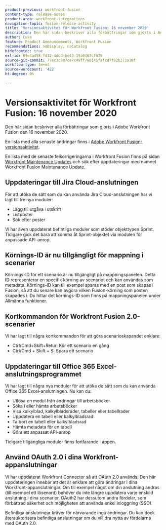```yaml
---
product-previous: workfront-fusion
content-type: release-notes
product-area: workfront-integrations
navigation-topic: fusion-release-activity
title: 'Versionsaktivitet för Workfront Fusion: 16 november 2020'
description: Den här sidan beskriver alla förbättringar som gjorts i Adobe Workfront Fusion den 16 november 2020.
author: Luke
feature: Product Announcements, Workfront Fusion
recommendations: noDisplay, noCatalog
hidefromtoc: true
exl-id: 69e4a458-fd32-4dcd-be43-19a9467cf678
source-git-commit: 77ec3c007ce7c49ff760145fafcd7f62b273a18f
workflow-type: tm+mt
source-wordcount: '422'
ht-degree: 0%

---
```


# Versionsaktivitet för Workfront Fusion: 16 november 2020

Den här sidan beskriver alla förbättringar som gjorts i Adobe Workfront Fusion den 16 november 2020.

En lista med alla senaste ändringar finns i [Adobe Workfront Fusion-versionsaktivitet](/help/workfront-fusion/fusion-product-releases/fusion-release-activity.md).

En lista med de senaste felkorrigeringarna i Workfront Fusion finns på sidan [Workfront Maintenance Updates](https://experienceleague.adobe.com/docs/workfront-known-issues/releases/current-updates.html?lang=sv-SE) och sök efter uppdateringar med namnet Workfront Fusion Maintenance Update.

## Uppdateringar till Jira Cloud-anslutningen

För att utöka de sätt som du kan använda Jira Cloud-anslutningen har vi lagt till tre nya moduler:

* Lägg till utgåva i utskrift
* Listposter
* Sök efter poster

Vi har även uppdaterat befintliga moduler som stöder objekttypen Sprint. Tidigare gick det bara att komma åt Sprint-objektet via modulen för anpassade API-anrop.

## Körnings-ID är nu tillgängligt för mappning i scenarier

Körnings-ID för ett scenario är nu tillgängligt på mappningspanelen. Detta ID representerar en specifik körning av scenariot och kan användas som metadata. Körnings-ID kan till exempel sparas med en post som skapas i Fusion, så att du senare kan avgöra vilken Fusion-körning som posten skapades i. Du hittar det körnings-ID som finns på mappningspanelen under Allmänna funktioner.

## Kortkommandon för Workfront Fusion 2.0-scenarier

Vi har lagt till några kortkommandon för att göra scenarioskapandet enklare:

* Ctrl/Cmd+Skift+Retur: Kör ett scenario en gång
* Ctrl/Cmd + Skift + S: Spara ett scenario

## Uppdateringar till Office 365 Excel-anslutningsprogrammet

Vi har lagt till några nya moduler för att utöka de sätt som du kan använda Office 365 Excel-anslutningen. Nu kan du:

* Utlösa en modul från ändringar till arbetsböcker
* Söka i eller hämta arbetsböcker
* Visa kalkylblad, kalkylbladsrader, tabeller eller tabellrader
* Uppdatera en tabell eller kalkylbladsrad
* Ta bort en tabell eller kalkylbladsrad
* Hämta metadata för en tabell
* Göra ett anpassat API-anrop

Tidigare tillgängliga moduler finns fortfarande i appen.


## Använd OAuth 2.0 i dina Workfront-appanslutningar

Vi har uppdaterat Workfront Connector så att OAuth 2.0 används. Den här uppdateringen innebär att det är enklare att göra ändringar i dina Workfront-appanslutningar. Om till exempel något om din anslutning ändras (till exempel ett lösenord) behöver du inte längre uppdatera varje enskild anslutning i dina scenarier. OAuth2 har dessutom andra fördelar, som förbättrad säkerhet och möjligheten att använda enkel inloggning (SSO).

Befintliga anslutningar kräver för närvarande inga ändringar. Du kan dock återauktorisera befintliga anslutningar om du vill dra nytta av fördelarna med OAuth 2.0.
